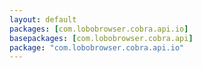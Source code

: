 ```yaml
---
layout: default
packages: [com.lobobrowser.cobra.api.io] 
basepackages: [com.lobobrowser.cobra.api]
package: "com.lobobrowser.cobra.api.io"
---
```

